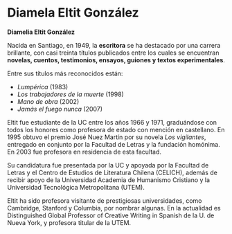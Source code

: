 # Diamela Eltit González

**Diamelia Eltit González**

Nacida en Santiago, en 1949, la **escritora** se ha destacado por una carrera brillante, con casi treinta títulos publicados entre los cuales se encuentran **novelas, cuentos, testimonios, ensayos, guiones y textos experimentales**. 

Entre sus títulos más reconocidos están:

* _Lumpérica_ \(1983\)
* _Los trabajadores de la muerte_ \(1998\)
* _Mano de obra_ \(2002\)
* _Jamás el fuego nunca_ \(2007\)

Eltit fue estudiante de la UC entre los años 1966 y 1971, graduándose con todos los honores como profesora de estado con mención en castellano. En 1995 obtuvo el premio José Nuez Martín por su novela _Los vigilantes_, entregado en conjunto por la Facultad de Letras y la fundación homónima. En 2003 fue profesora en residencia de esta facultad.

Su candidatura fue presentada por la UC y apoyada por la Facultad de Letras y el Centro de Estudios de Literatura Chilena \(CELICH\), además de recibir apoyo de la Universidad Academia de Humanismo Cristiano y la Universidad Tecnológica Metropolitana \(UTEM\).

Eltit ha sido profesora visitante de prestigiosas universidades, como Cambridge, Stanford y Columbia, por nombrar algunas. En la actualidad es Distinguished Global Professor of Creative Writing in Spanish de la U. de Nueva York, y profesora titular de la UTEM.

